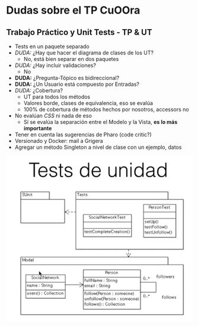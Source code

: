 # Dudas sobre el TP CuOOra

## Trabajo Práctico y Unit Tests - TP & UT
* Tests en un paquete separado
* *DUDA:* ¿Hay que hacer el diagrama de clases de los UT?
  * No, está bien separar en dos paquetes
* *DUDA:* ¿Hay incluir validaciones?
  * No
* **DUDA:** ¿Pregunta-Tópico es bidireccional?
* **DUDA:** ¿Un Usuario está compuesto por Entradas?
* *DUDA:* ¿Cobertura?
  * UT para todos los métodos
  * Valores borde, clases de equivalencia, eso se evalúa
  * 100% de cobertura de métodos hechos por nosotros, accessors no
* No evalúan *CSS* ni nada de eso
  * Sí se evalúa la separación entre el Modelo y la Vista, **es lo más importante**
* Tener en cuenta las sugerencias de Pharo (code critic?)
* Versionado y Docker: mail a Grigera
* Agregar un método Singleton a nivel de clase con un ejemplo, datos

![Seaside 2](img/Seaside-2.png)